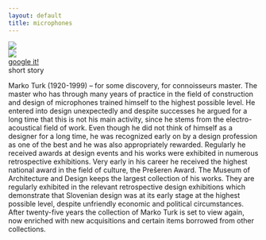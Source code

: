 ```yaml
---
layout: default
title: microphones
---
```


<section >
	<img class="microphones" src="{{ site.baseurl }}/assets/images/backgrounds/ikone/mikrofoni_blue_blur.jpg">
	<div class="icons-presentation">
		<div class="icons-about">	
			<img class="animated fadeInLeft" src="{{ site.baseurl }}/assets/images/svg-thin/micro-w.svg" >
				<a href="https://www.google.si/search?q=marko+turk+microphones&es_sm=93&biw=1301&bih=579&source=lnms&tbm=isch&sa=X&ei=HxVEVP_GF8PpaIKKgcAG&sqi=2&ved=0CAYQ_AUoAQ#tbm=isch&q=marko+turk+mikrofon" target="_blank">
					<div class="btn animated fadeInUp">google it!</div>
				</a>
		</div>
		<div class="text animated fadeInDownBig">
			<div class="btn">short story</div>
			<p>Marko Turk (1920-1999) – for some discovery, for connoisseurs master. The master who has through many years of practice in the field of construction and design of microphones trained himself to the highest possible level. He entered into design unexpectedly and despite successes he argued for a long time that this is not his main activity, since he stems from the electro-acoustical field of work.
			Even though he did not think of himself as a designer for a long time, he was recognized early on by a design profession as one of the best and he was also appropriately rewarded. Regularly he received awards at design events and his works were exhibited in numerous retrospective exhibitions. Very early in his career he received the highest national award in the field of culture, the Prešeren Award.
			The Museum of Architecture and Design keeps the largest collection of his works. They are regularly exhibited in the relevant retrospective design exhibitions which demonstrate that Slovenian design was at its early stage at the highest possible level, despite unfriendly economic and political circumstances. After twenty-five years the collection of Marko Turk is set to view again, now enriched with new acquisitions and certain items borrowed from other collections.</p>
		</div>
	</div>
</section>